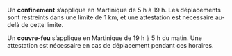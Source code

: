 <div class="conseil conseil-jaune">

Un **confinement** s’applique en Martinique de 5 h à 19 h. Les déplacements sont restreints dans une limite de 1 km, et une attestation est nécessaire au-delà de cette limite.

Un **couvre-feu** s’applique en Martinique de 19 h à 5 h du matin. Une attestation est nécessaire en cas de déplacement pendant ces horaires.

</div>
